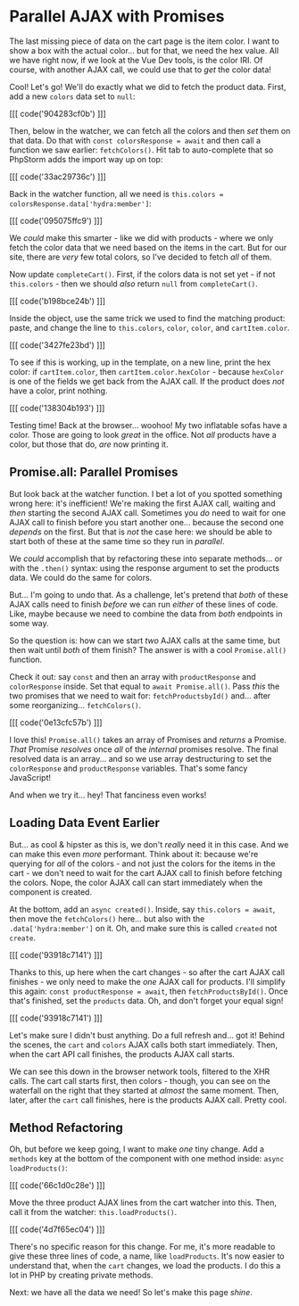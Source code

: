 # Parallel AJAX with Promises

The last missing piece of data on the cart page is the item color. I want to show
a box with the actual color... but for that, we need the hex value. All we have
right now, if we look at the Vue Dev tools, is the color IRI. Of course, with
another AJAX call, we could use that to *get* the color data!

Cool! Let's go! We'll do exactly what we did to fetch the product data. First,
add a new `colors` data set to `null`:

[[[ code('904283cf0b') ]]]

Then, below in the watcher, we can fetch all the colors and then *set* them 
on that data. Do that with `const colorsResponse = await` and then call a function 
we saw earlier: `fetchColors()`. Hit tab to auto-complete that so PhpStorm 
adds the import way up on top:

[[[ code('33ac29736c') ]]]

Back in the watcher function, all we need is
`this.colors = colorsResponse.data['hydra:member']`:

[[[ code('095075ffc9') ]]]

We *could* make this smarter - like we did with products - where we only
fetch the color data that we need based on the items in the cart. But for our site,
there are *very* few total colors, so I've decided to fetch *all* of them.

Now update `completeCart()`. First, if the colors data is not set yet - if
not `this.colors` - then we should *also* return `null` from `completeCart()`.

[[[ code('b198bce24b') ]]]

Inside the object, use the same trick we used to find the matching product:
paste, and change the line to `this.colors`, `color`, `color`, and `cartItem.color`.

[[[ code('3427fe23bd') ]]]

To see if this is working, up in the template, on a new line, print the hex color:
if `cartItem.color`, then `cartItem.color.hexColor` - because `hexColor` is one
of the fields we get back from the AJAX call. If the product does *not* have a
color, print nothing.

[[[ code('138304b193') ]]]

Testing time! Back at the browser... woohoo! My two inflatable sofas have a
color. Those are going to look *great* in the office. Not *all* products have a
color, but those that do, *are* now printing it.

## Promise.all: Parallel Promises

But look back at the watcher function. I bet a lot of you spotted something wrong
here: it's inefficient! We're making the first AJAX call, waiting and *then* starting
the second AJAX call. Sometimes you *do* need to wait for one AJAX call to finish
before you start another one... because the second one *depends* on the first.
But that is *not* the case here: we should be able to start both of these
at the same time so they run in *parallel*.

We *could* accomplish that by refactoring these into separate methods... or
with the `.then()` syntax: using the response argument to set the products
data. We could do the same for colors.

But... I'm going to undo that. As a challenge, let's pretend that *both* of these
AJAX calls need to finish *before* we can run *either* of these lines of code.
Like, maybe because we need to combine the data from *both* endpoints in some way.

So the question is: how can we start *two* AJAX calls at the same time, but then
wait until *both* of them finish? The answer is with a cool `Promise.all()`
function.

Check it out: say `const` and then an array with `productResponse` and
`colorResponse` inside. Set that equal to `await Promise.all()`. Pass
*this* the two promises that we need to wait for: `fetchProductsbyId()` and...
after some reorganizing... `fetchColors()`.

[[[ code('0e13cfc57b') ]]]

I love this! `Promise.all()` takes an array of Promises and *returns* a Promise.
*That* Promise *resolves* once *all* of the *internal* promises resolve. The
final resolved data is an array... and so we use array destructuring to set the
`colorResponse` and `productResponse` variables. That's some fancy JavaScript!

And when we try it... hey! That fanciness even works!

## Loading Data Event Earlier

But... as cool & hipster as this is, we don't *really* need it in this case. And
we can make this even *more* performant. Think about it: because we're
querying for *all* of the colors - and not just the colors for the items in the
cart - we don't need to wait for the cart AJAX call to finish before fetching the
colors. Nope, the color AJAX call can start immediately when the component is
created.

At the bottom, add an `async created()`. Inside, say `this.colors = await`, then
move the `fetchColors()` here... but also with the `.data['hydra:member']` on it.
Oh, and make sure this is called `created` not `create`.

[[[ code('93918c7141') ]]]

Thanks to this, up here when the cart changes - so after the cart AJAX call
finishes - we only need to make the *one* AJAX call for products. I'll simplify
this again: `const productResponse = await`, then `fetchProductsById()`. Once
that's finished, set the `products` data. Oh, and don't forget your equal sign!

[[[ code('93918c7141') ]]]

Let's make sure I didn't bust anything. Do a full refresh and... got it!
Behind the scenes, the `cart` and `colors` AJAX calls both start immediately.
Then, when the cart API call finishes, the products AJAX call starts.

We can see this down in the browser network tools, filtered to the XHR calls.
The cart call starts first, then colors - though, you can see on the waterfall
on the right that they started at *almost* the same moment. Then, later, after
the `cart` call finishes, here is the products AJAX call. Pretty cool.

## Method Refactoring

Oh, but before we keep going, I want to make *one* tiny change. Add a `methods`
key at the bottom of the component with one method inside: `async loadProducts()`:

[[[ code('66c1d0c28e') ]]]

Move the three product AJAX lines from the cart watcher into this.
Then, call it from the watcher: `this.loadProducts()`.

[[[ code('4d7f65ec04') ]]]

There's no specific reason for this change. For me, it's more readable to give
these three lines of code, a name, like `loadProducts`. It's now easier
to understand that, when the `cart` changes, we load the products. I do this a lot
in PHP by creating private methods.

Next: we have all the data we need! So let's make this page *shine*.

